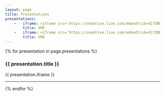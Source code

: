 ```yaml
---
layout: page
title: Presentations
presentations:
    -   iframe: <iframe src='https://onedrive.live.com/embed?cid=4173BB1E418F1249&resid=4173BB1E418F1249%2139850&authkey=AC57JihPqzXXwdU&em=2&wdAr=1.7777777777777777' width='100%' height="400px" frameborder='0'>This is an embedded <a target='_blank' href='https://office.com'>Microsoft Office</a> presentation, powered by <a target='_blank' href='https://office.com/webapps'>Office Online</a>.</iframe>
        title: VHE
    -   iframe: <iframe src='https://onedrive.live.com/embed?cid=4173BB1E418F1249&resid=4173BB1E418F1249%2139850&authkey=AC57JihPqzXXwdU&em=2&wdAr=1.7777777777777777' width='100%' height="400px" frameborder='0'>This is an embedded <a target='_blank' href='https://office.com'>Microsoft Office</a> presentation, powered by <a target='_blank' href='https://office.com/webapps'>Office Online</a>.</iframe>
        title: VHE
---
```


{% for presentation in page.presentations %}
<h3>{{ presentation.title }}</h3>
{{ presentation.iframe }}
<hr>
{% endfor %}